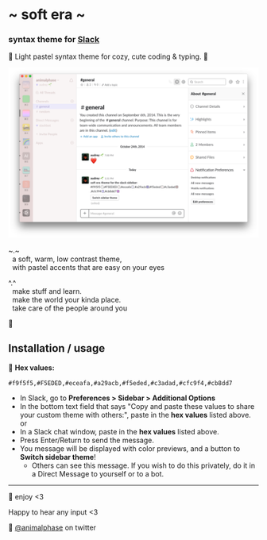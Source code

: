 # \~ soft era \~

### syntax theme for [Slack](https://slack.com/)

🌸 Light pastel syntax theme for cozy, cute coding & typing. 🌱

![soft era syntax theme screenshot](screenshot.png)

~.~
<br>&nbsp;&nbsp;a soft, warm, low contrast theme,
<br>&nbsp;&nbsp;with pastel accents that are easy on your eyes

^.^
<br>&nbsp;&nbsp;make stuff and learn.
<br>&nbsp;&nbsp;make the world your kinda place.
<br>&nbsp;&nbsp;take care of the people around you

🌿

## Installation / usage

🎨 **Hex values:**
```
#f9f5f5,#F5EDED,#eceafa,#a29acb,#f5eded,#c3adad,#cfc9f4,#cb8dd7
```

- In Slack, go to **Preferences > Sidebar > Additional Options**
- In the bottom text field that says "Copy and paste these values to share your custom theme with others:", paste in the **hex values** listed above.
or
- In a Slack chat window, paste in the **hex values** listed above.
- Press Enter/Return to send the message.
- You message will be displayed with color previews, and a button to **Switch sidebar theme**!
  - Others can see this message. If you wish to do this privately, do it in a Direct Message to yourself or to a bot.

---

💾 enjoy <3

Happy to hear any input <3

💖 [@animalphase](https://twitter.com/animalphase) on twitter
